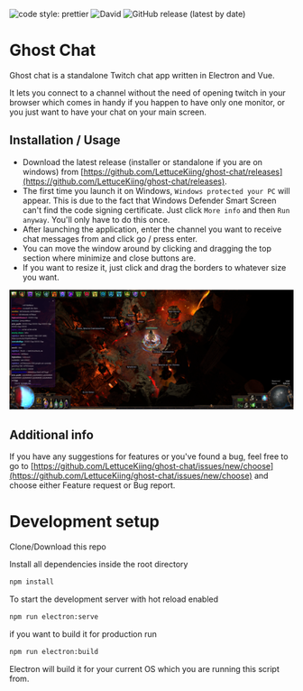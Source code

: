 ![code style: prettier](https://img.shields.io/badge/code_style-prettier-ff69b4.svg?style=flat-square)
![David](https://img.shields.io/david/lettucekiing/ghost-chat)
![GitHub release (latest by date)](https://img.shields.io/github/v/release/lettucekiing/ghost-chat)
# Ghost Chat

Ghost chat is a standalone Twitch chat app written in Electron and Vue.

It lets you connect to a channel without the need of opening twitch in your browser which comes in handy if you happen to have only one monitor,
or you just want to have your chat on your main screen.

## Installation / Usage

- Download the latest release (installer or standalone if you are on windows) from [https://github.com/LettuceKiing/ghost-chat/releases](https://github.com/LettuceKiing/ghost-chat/releases).
- The first time you launch it on Windows, ```Windows protected your PC``` will appear. This is due to the fact that Windows Defender Smart Screen can't find the code signing certificate. Just click ```More info``` and then ```Run anyway```. You'll only have to do this once.
- After launching the application, enter the channel you want to receive chat messages from and click go / press enter.
- You can move the window around by clicking and dragging the top section where minimize and close buttons are.
- If you want to resize it, just click and drag the borders to whatever size you want.

![png](markdown-stuff/example.png)

## Additional info

If you have any suggestions for features or you've found a bug, feel free to go to [https://github.com/LettuceKiing/ghost-chat/issues/new/choose](https://github.com/LettuceKiing/ghost-chat/issues/new/choose) and choose either Feature request or Bug report.

# Development setup

Clone/Download this repo

Install all dependencies inside the root directory

```bash
npm install
```

To start the development server with hot reload enabled

```bash
npm run electron:serve
```

if you want to build it for production run

```bash
npm run electron:build
```

Electron will build it for your current OS which you are running this script from.
